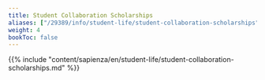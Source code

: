 ```yaml
---
title: Student Collaboration Scholarships
aliases: ["/29389/info/student-life/student-collaboration-scholarships"]
weight: 4
bookToc: false
---
```


{{% include "content/sapienza/en/student-life/student-collaboration-scholarships.md" %}}